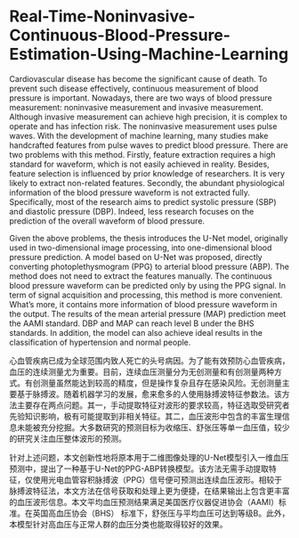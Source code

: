 # Real-Time-Noninvasive-Continuous-Blood-Pressure-Estimation-Using-Machine-Learning
Cardiovascular disease has become the significant cause of death. To prevent such disease effectively, continuous measurement of blood pressure is important. Nowadays, there are two ways of blood pressure measurement: noninvasive measurement and invasive measurement. Although invasive measurement can achieve high precision, it is complex to operate and has infection risk. The noninvasive measurement uses pulse waves. With the development of machine learning, many studies make handcrafted features from pulse waves to predict blood pressure. There are two problems with this method. Firstly, feature extraction requires a high standard for waveform, which is not easily achieved in reality. Besides, feature selection is influenced by prior knowledge of researchers. It is very likely to extract non-related features. Secondly, the abundant physiological information of the blood pressure waveform is not extracted fully. Specifically, most of the research aims to predict systolic pressure (SBP) and diastolic pressure (DBP). Indeed, less research focuses on the prediction of the overall waveform of blood pressure. 

Given the above problems, the thesis introduces the U-Net model, originally used in two-dimensional image processing, into one-dimensional blood pressure prediction. A model based on U-Net was proposed, directly converting photoplethysmogram (PPG) to arterial blood pressure (ABP). The method does not need to extract the features manually. The continuous blood pressure waveform can be predicted only by using the PPG signal. In term of signal acquisition and processing, this method is more convenient. What’s more, it contains more information of blood pressure waveform in the output. The results of the mean arterial pressure (MAP) prediction meet the AAMI standard. DBP and MAP can reach level B under the BHS standards. In addition, the model can also achieve ideal results in the classification of hypertension and normal people.

心血管疾病已成为全球范围内致人死亡的头号病因。为了能有效预防心血管疾病，血压的连续测量尤为重要。目前，连续血压测量分为无创测量和有创测量两种方式。有创测量虽然能达到较高的精度，但是操作复杂且存在感染风险。无创测量主要基于脉搏波。随着机器学习的发展，愈来愈多的人使用脉搏波特征参数法。该方法主要存在两点问题。其一，手动提取特征对波形的要求较高，特征选取受研究者先验知识影响，极有可能提取到非相关特征。其二，血压波形中包含的丰富生理信息未能被充分挖掘。大多数研究的预测目标为收缩压、舒张压等单一血压值，较少的研究关注血压整体波形的预测。 

针对上述问题，本文创新性地将原本用于二维图像处理的U-Net模型引入一维血压预测中，提出了一种基于U-Net的PPG-ABP转换模型。该方法无需手动提取特征，仅使用光电血管容积脉搏波（PPG）信号便可预测出连续血压波形。相较于脉搏波特征法，本文方法在信号获取和处理上更为便捷，在结果输出上包含更丰富的血压波形信息。本文平均血压预测结果满足美国医疗仪器促进协会（AAMI）标准。在英国高血压协会（BHS） 标准下，舒张压与平均血压可达到等级B。此外，本模型针对高血压与正常人群的血压分类也能取得较好的效果。


